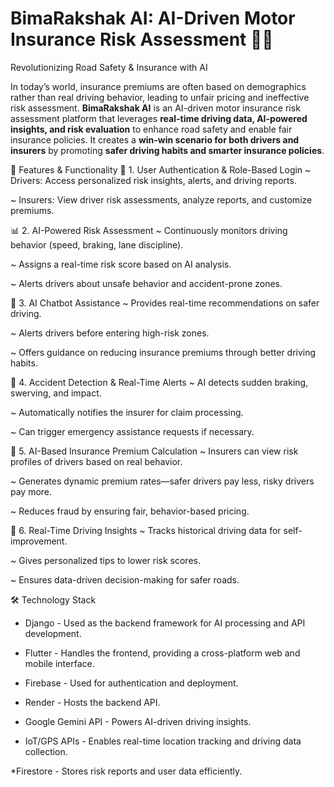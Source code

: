 # BimaRakshak AI: AI-Driven Motor Insurance Risk Assessment 🚗💡
Revolutionizing Road Safety & Insurance with AI

In today’s world, insurance premiums are often based on demographics rather than real driving behavior, leading to unfair pricing and ineffective risk assessment.
**BimaRakshak AI** is an AI-driven motor insurance risk assessment platform that leverages **real-time driving data, AI-powered insights, and risk evaluation** to enhance road safety and enable fair insurance policies. It creates a **win-win scenario for both drivers and insurers** by promoting **safer driving habits and smarter insurance policies**.


🚀 Features & Functionality
🏁 1. User Authentication & Role-Based Login
~ Drivers: Access personalized risk insights, alerts, and driving reports.

~ Insurers: View driver risk assessments, analyze reports, and customize premiums.

📊 2. AI-Powered Risk Assessment
~ Continuously monitors driving behavior (speed, braking, lane discipline).

~ Assigns a real-time risk score based on AI analysis.

~ Alerts drivers about unsafe behavior and accident-prone zones.

🤖 3. AI Chatbot Assistance
~ Provides real-time recommendations on safer driving.

~ Alerts drivers before entering high-risk zones.

~ Offers guidance on reducing insurance premiums through better driving habits.

📍 4. Accident Detection & Real-Time Alerts
~ AI detects sudden braking, swerving, and impact.

~ Automatically notifies the insurer for claim processing.

~ Can trigger emergency assistance requests if necessary.

🏦 5. AI-Based Insurance Premium Calculation
~ Insurers can view risk profiles of drivers based on real behavior.

~ Generates dynamic premium rates—safer drivers pay less, risky drivers pay more.

~ Reduces fraud by ensuring fair, behavior-based pricing.

📢 6. Real-Time Driving Insights
~ Tracks historical driving data for self-improvement.

~ Gives personalized tips to lower risk scores.

~ Ensures data-driven decision-making for safer roads.




🛠️ Technology Stack
* Django - Used as the backend framework for AI processing and API development.

* Flutter - Handles the frontend, providing a cross-platform web and mobile interface.

* Firebase - Used for authentication and deployment.

* Render - Hosts the backend API.

* Google Gemini API - Powers AI-driven driving insights.

* IoT/GPS APIs - Enables real-time location tracking and driving data collection.

*Firestore - Stores risk reports and user data efficiently.
